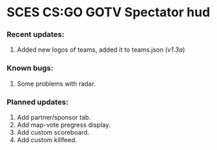# SCES CS:GO GOTV Spectator hud

### Recent updates:
1. Added new logos of teams, added it to teams.json (_v1.3a_)

### Known bugs:
1. Some problems with radar.

### Planned updates:
1. Add partner/sponsor tab.
2. Add map-vote pregress display.
3. Add custom scoreboard.
4. Add custom killfeed.
